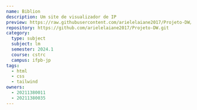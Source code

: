 ```yaml
---
name: Biblion
description: Um site de visualizador de IP 
preview: https://raw.githubusercontent.com/arielelaiane2017/Projeto-DW/ip-checker/main/ab.png
repository: https://github.com/arielelaiane2017/Projeto-DW.git
category:
  type: subject
  subject: lm
  semester: 2024.1
  course: cstrc
  campus: ifpb-jp
tags:
  - html
  - css
  - tailwind
owners:
  - 20211380011
  - 20211380035
---
```

